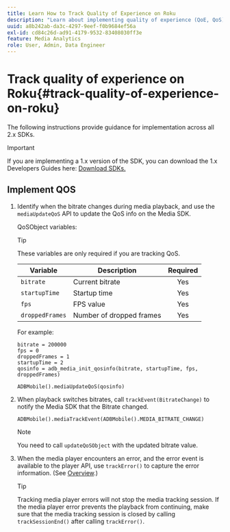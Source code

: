 ```yaml
---
title: Learn How to Track Quality of Experience on Roku
description: "Learn about implementing quality of experience (QoE, QoS) tracking using the Media SDK on Roku."
uuid: a8b242ab-da3c-4297-9eef-f0b9684ef56a
exl-id: cd84c26d-ad91-4179-9532-83408030ff3e
feature: Media Analytics
role: User, Admin, Data Engineer
---
```

# Track quality of experience on Roku{#track-quality-of-experience-on-roku}

The following instructions provide guidance for implementation across all 2.x SDKs.

>[!IMPORTANT]
>
>If you are implementing a 1.x version of the SDK, you can download the 1.x Developers Guides here: [Download SDKs.](/help/getting-started/download-sdks.md)

## Implement QOS

1. Identify when the bitrate changes during media playback, and use the `mediaUpdateQoS` API to update the QoS info on the Media SDK.

    QoSObject variables:

    >[!TIP]
    >
    >These variables are only required if you are tracking QoS.

    | Variable | Description | Required |
    | --- | --- | :---: |
    | `bitrate` | Current bitrate | Yes |
    | `startupTime` | Startup time | Yes |
    | `fps` | FPS value | Yes |
    | `droppedFrames` | Number of dropped frames | Yes |

    For example:

    ```
    bitrate = 200000
    fps = 0
    droppedFrames = 1
    startupTime = 2
    qosinfo = adb_media_init_qosinfo(bitrate, startupTime, fps, droppedFrames)

    ADBMobile().mediaUpdateQoS(qosinfo)
    ```

    <!--
    QoS object creation:

    ```
    qosInfo=adb_media_init_qosinfo()
    qosInfo.bitrate = 200000
    qosInfo.fps = 0
    qosInfo.droppedFrames = 1
    qosInfo.startupTime = 2
    ```
    -->

1. When playback switches bitrates, call `trackEvent(BitrateChange)` to notify the Media SDK that the Bitrate changed.

    ```
    ADBMobile().mediaTrackEvent(ADBMobile().MEDIA_BITRATE_CHANGE)
    ```

    >[!NOTE]
    >
    >You need to call `updateQoSObject` with the updated bitrate value.

    <!--
    ```
    qosContextData = {}
    ADBMobile().mediaTrackEvent(MEDIA_BITRATE_CHANGE, qosInfo, qosContextData)
    ```

    >[!IMPORTANT]
    >
    >Update the QoS object and call the bitrate change event on every bitrate change. This provides the most accurate QoS data.
    -->

1. When the media player encounters an error, and the error event is available to the player API, use `trackError()` to capture the error information. (See [Overview](/help/use-cases/track-errors/track-errors-overview.md).)

    >[!TIP]
    >
    >Tracking media player errors will not stop the media tracking session. If the media player error prevents the playback from continuing, make sure that the media tracking session is closed by calling `trackSessionEnd()` after calling `trackError()`.
